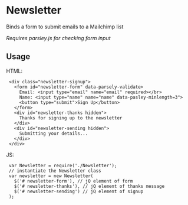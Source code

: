 # Newsletter

Binds a form to submit emails to a Mailchimp list

*Requires parsley.js for checking form input*


## Usage

HTML:

     <div class="newsletter-signup">
       <form id="newsletter-form" data-parsely-validate>
         Email: <input type="email" name="email" required></br>
         Name: <input type="name" name="name" data-pasley-minlength=3">
         <button type="submit">Sign Up</button>
       </form>
       <div id="newsletter-thanks hidden">
         Thanks for signing up to the newsletter
       </div>
       <div id="newsletter-sending hidden">
         Submitting your details...
       </div>
     </div>

JS:

     var Newsletter = require('./Newsletter');
     // instantiate the Newsletter class
     var newsletter = new Newsletter(
       $('# newsletter-form'), // jQ element of form
       $('# newsletter-thanks'), // jQ element of thanks message
       $('# newsletter-sending') // jQ element of signup
     );

